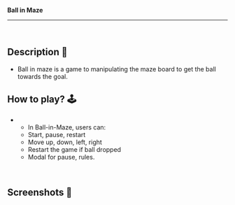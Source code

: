  **Ball in Maze** 

---

<br>

## **Description 📃**

- Ball in maze is a game to manipulating the maze board to get the ball towards the goal.

## **How to play? 🕹️**

- - In Ball-in-Maze, users can:
   - Start, pause, restart
   -  Move up, down, left, right
   - Restart the game if ball dropped
   - Modal for pause, rules.

<br>

## **Screenshots 📸**

<br>


<br>

